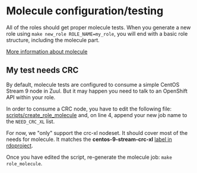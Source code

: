 # Molecule configuration/testing

All of the roles should get proper molecule tests. When you generate a new
role using `make new_role ROLE_NAME=my_role`, you will end with a basic role
structure, including the molecule part.

[More information about molecule](https://molecule.readthedocs.io/)

## My test needs CRC
By default, molecule tests are configured to consume a simple CentOS Stream 9
node in Zuul. But it may happen you need to talk to an OpenShift API within
your role.

In order to consume a CRC node, you have to edit the following file:
[scripts/create_role_molecule](https://github.com/openstack-k8s-operators/ci-framework/blob/main/scripts/create_role_molecule)
and, on line 4, append your new job name to the `NEED_CRC_XL` list.

For now, we "only" support the crc-xl nodeset. It should cover most of the
needs for molecule. It matches the **centos-9-stream-crc-xl**
[label in rdoproject](https://review.rdoproject.org/zuul/labels).

Once you have edited the script, re-generate the molecule job:
`make role_molecule`.
